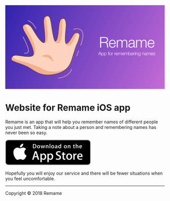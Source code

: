 <img src="img/facebook-web-image.png" alt="Remame app" width="800">

# Website for Remame iOS app

Remame is an app that will help you remember names of different people you just met. Taking a note about a person and remembering names has never been so easy.

[![Download on the App Store](img/Download_on_the_App_Store_Badge_US-UK_135x40.svg)](https://itunes.apple.com/us/app/remame-app-for-remembering/id1186430894?mt=8)

Hopefully you will enjoy our service and there will be fewer situations when you feel uncomfortable.

---

Copyright &copy; 2018 Remame


